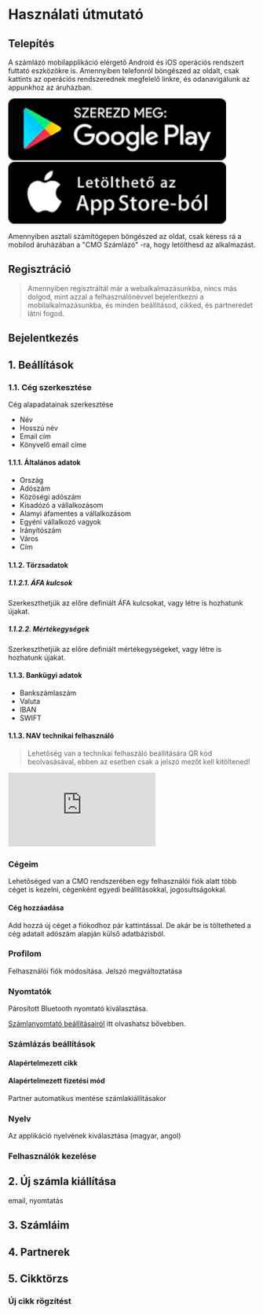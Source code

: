 # Használati útmutató

<div class="img-float-left">

## Telepítés
A számlázó mobilapplikáció elérgető Android és iOS operációs rendszert futtató eszközökre is.
Amennyiben telefonról böngészed az oldalt, csak kattints az operációs rendszerednek megfelelő linkre, és odanavigálunk az appunkhoz az áruházban.

[![Google Play](../_media/googleplay.png)](https://play.google.com/store/apps/details?id=com.cmo24.cmocompany)
[![App Store](../_media/appstore.png)](https://apps.apple.com/app/apple-store/id1514390651)

Amennyiben asztali számítógepen böngészed az oldat, csak keress rá a mobilod áruházában a "CMO Számlázó" -ra, hogy letölthesd az alkalmazást.


## Regisztráció
> Amennyiben regisztráltál már a webalkalmazásunkba, nincs más dolgod, mint azzal a felhasználónévvel bejelentkezni a mobilalkalmazásunkba, és minden beállításod, cikked, és partneredet látni fogod.

## Bejelentkezés

<!-- BEÁLLÍTÁSOK -->
## 1. Beállítások

<!-- Cég szerkesztése -->
### 1.1. Cég szerkesztése
Cég alapadatainak szerkesztése
+ Név
+ Hosszú név
+ Email cím
+ Könyvelő email címe

#### 1.1.1. Általános adatok
+ Ország
+ Adószám
+ Közöségi adószám
+ Kisadózó a vállalkozásom
+ Alamyi áfamentes a vállalkozásom
+ Egyéni vállalkozó vagyok
+ Irányítószám
+ Város
+ Cím

#### 1.1.2. Törzsadatok
##### 1.1.2.1. ÁFA kulcsok
Szerkeszthetjük az előre definiált ÁFA kulcsokat, vagy létre is hozhatunk újakat.
##### 1.1.2.2. Mértékegységek
Szerkeszthetjük az előre definiált mértékegységeket, vagy létre is hozhatunk újakat.
#### 1.1.3. Bankügyi adatok
+ Bankszámlaszám
+ Valuta
+ IBAN
+ SWIFT
#### 1.1.3. NAV technikai felhasználó
> Lehetőség van a technikai felhaszáló beállítására QR kód beolvasásával, ebben az esetben csak a jelszó mezőt kell kitöltened!

<iframe class="video-container" src="https://www.youtube.com/embed/ek7ERk9cti8" frameborder="0" allow="accelerometer; encrypted-media; gyroscope; picture-in-picture" allowfullscreen></iframe>
<!-- Cég szerkesztésének vége -->

<!-- Cégeim -->
### Cégeim
Lehetőséged van a CMO rendszerében egy felhasználói fiók alatt több céget is kezelni, cégenként egyedi beállításokkal, jogosultságokkal.
#### Cég hozzáadása
Add hozzá új céget a fiókodhoz pár kattintással. De akár be is töltetheted a cég adatait adószám alapján külső adatbázisból. 
<!-- Cégeim vége -->

### Profilom
Felhasználói fiók módosítása. Jelszó megváltoztatása
### Nyomtatók
Párosított Bluetooth nyomtató kiválasztása.

[Számlanyomtató beállításairól](/mobilapplikacio/mobilapp-gyik) itt olvashatsz bővebben.

### Számlázás beállítások
#### Alapértelmezett cikk
#### Alapértelmezett fizetési mód
Partner automatikus mentése számlakiállításakor
### Nyelv
Az applikáció nyelvének kiválasztása (magyar, angol)
### Felhasználók kezelése
<!--  BEÁLLÍTÁSOK VÉGE -->

## 2. Új számla kiállítása
email, nyomtatás

## 3. Számláim
## 4. Partnerek

## 5. Cikktörzs
### Új cikk rögzítést


</div>
